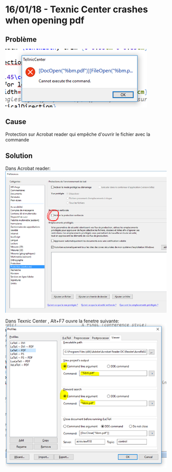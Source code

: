 # 16/01/18 - Texnic Center crashes when opening pdf

## Problème

![TexnicPdfCapture1](Images/TexnicPdfCapture1.png)


## Cause
Protection sur Acrobat reader qui empêche d'ouvrir le fichier avec la commande

## Solution
Dans Acrobat reader:
![TexnicPdfCapture2](Images/TexnicPdfCapture2.png)

Dans Texnic Center , Alt+F7 ouvre la fenetre suivante:
![TexnicPdfCapture3](Images/TexnicPdfCapture3.png)

